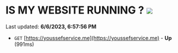 # IS MY WEBSITE RUNNING ? [![](https://img.shields.io/static/v1?label=Sponsor&message=%E2%9D%A4&logo=GitHub&color=%23fe8e86)](https://github.com/sponsors/<username>)

Last updated: **6/6/2023, 6:57:56 PM**

- `GET` [https://youssefservice.me](https://youssefservice.me) - **Up** (991ms)
